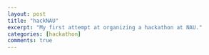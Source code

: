 ```yaml
---
layout: post
title: "hackNAU"
excerpt: "My first attempt at organizing a hackathon at NAU."
categories: [hackathon]
comments: true
---
```



